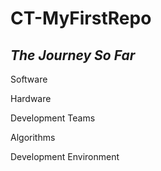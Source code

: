 # **CT-MyFirstRepo**
## ***The Journey So Far***

Software

Hardware

Development Teams

Algorithms

Development Environment